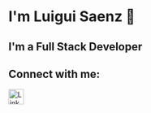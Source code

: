 # I'm Luigui Saenz 👋

## I'm a Full Stack Developer

## Connect with me:
<a href="https://www.linkedin.com/in/luigui-saenz-b5aa7a146/" target="_blank">
  <img src="https://upload.wikimedia.org/wikipedia/commons/e/e9/Linkedin_icon.svg" alt="LinkedIn" width="30" height="30">
</a>





